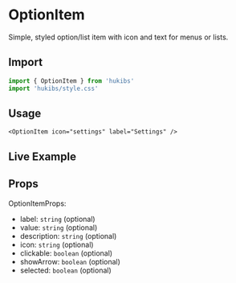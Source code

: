 # OptionItem

Simple, styled option/list item with icon and text for menus or lists.

## Import

```ts
import { OptionItem } from 'hukibs'
import 'hukibs/style.css'
```

## Usage

```vue
<OptionItem icon="settings" label="Settings" />
```

## Live Example

<Example>
  <OptionItem icon="settings" label="Settings" />
  <OptionItem icon="info-l" label="About" />
</Example>

## Props

OptionItemProps:
- label: `string` (optional)
- value: `string` (optional)
- description: `string` (optional)
- icon: `string` (optional)
- clickable: `boolean` (optional)
- showArrow: `boolean` (optional)
- selected: `boolean` (optional)
